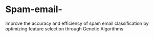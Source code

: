 # Spam-email-
Improve the accuracy and efficiency of spam email classification by optimizing feature selection through Genetic Algorithms
